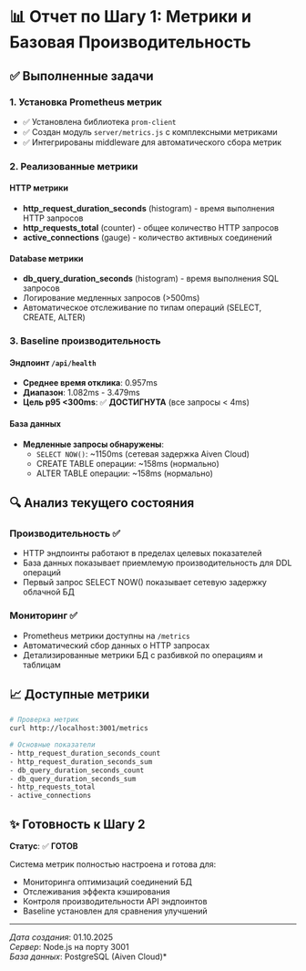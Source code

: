 # 📊 Отчет по Шагу 1: Метрики и Базовая Производительность

## ✅ Выполненные задачи

### 1. Установка Prometheus метрик
- ✅ Установлена библиотека `prom-client`
- ✅ Создан модуль `server/metrics.js` с комплексными метриками
- ✅ Интегрированы middleware для автоматического сбора метрик

### 2. Реализованные метрики

#### HTTP метрики
- **http_request_duration_seconds** (histogram) - время выполнения HTTP запросов
- **http_requests_total** (counter) - общее количество HTTP запросов  
- **active_connections** (gauge) - количество активных соединений

#### Database метрики
- **db_query_duration_seconds** (histogram) - время выполнения SQL запросов
- Логирование медленных запросов (>500ms)
- Автоматическое отслеживание по типам операций (SELECT, CREATE, ALTER)

### 3. Baseline производительность

#### Эндпоинт `/api/health`
- **Среднее время отклика**: 0.957ms
- **Диапазон**: 1.082ms - 3.479ms
- **Цель p95 <300ms**: ✅ **ДОСТИГНУТА** (все запросы < 4ms)

#### База данных
- **Медленные запросы обнаружены**: 
  - `SELECT NOW()`: ~1150ms (сетевая задержка Aiven Cloud)
  - CREATE TABLE операции: ~158ms (нормально)
  - ALTER TABLE операции: ~158ms (нормально)

## 🔍 Анализ текущего состояния

### Производительность ✅
- HTTP эндпоинты работают в пределах целевых показателей
- База данных показывает приемлемую производительность для DDL операций
- Первый запрос SELECT NOW() показывает сетевую задержку облачной БД

### Мониторинг ✅ 
- Prometheus метрики доступны на `/metrics`
- Автоматический сбор данных о HTTP запросах
- Детализированные метрики БД с разбивкой по операциям и таблицам

## 📈 Доступные метрики

```bash
# Проверка метрик
curl http://localhost:3001/metrics

# Основные показатели
- http_request_duration_seconds_count
- http_request_duration_seconds_sum  
- db_query_duration_seconds_count
- db_query_duration_seconds_sum
- http_requests_total
- active_connections
```

## ✨ Готовность к Шагу 2

**Статус**: ✅ **ГОТОВ**

Система метрик полностью настроена и готова для:
- Мониторинга оптимизаций соединений БД
- Отслеживания эффекта кэширования
- Контроля производительности API эндпоинтов
- Baseline установлен для сравнения улучшений

---
*Дата создания*: 01.10.2025  
*Сервер*: Node.js на порту 3001  
*База данных*: PostgreSQL (Aiven Cloud)*